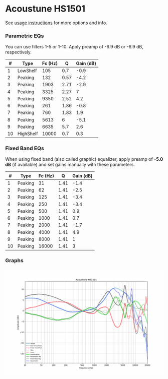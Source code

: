 # Acoustune HS1501
See [usage instructions](https://github.com/jaakkopasanen/AutoEq#usage) for more options and info.

### Parametric EQs
You can use filters 1-5 or 1-10. Apply preamp of -6.9 dB or -6.9 dB, respectively.

|   # | Type      |   Fc (Hz) |    Q |   Gain (dB) |
|-----|-----------|-----------|------|-------------|
|   1 | LowShelf  |       105 | 0.7  |        -0.9 |
|   2 | Peaking   |       132 | 0.57 |        -4.2 |
|   3 | Peaking   |      1903 | 2.71 |        -2.9 |
|   4 | Peaking   |      3325 | 2.27 |         7   |
|   5 | Peaking   |      9350 | 2.52 |         4.2 |
|   6 | Peaking   |       261 | 1.86 |        -0.8 |
|   7 | Peaking   |       760 | 1.83 |         1.9 |
|   8 | Peaking   |      5613 | 6    |        -5.1 |
|   9 | Peaking   |      6635 | 5.7  |         2.6 |
|  10 | HighShelf |     10000 | 0.7  |         0.3 |

### Fixed Band EQs
When using fixed band (also called graphic) equalizer, apply preamp of **-5.0 dB** (if available) and set gains manually with these parameters.

|   # | Type    |   Fc (Hz) |    Q |   Gain (dB) |
|-----|---------|-----------|------|-------------|
|   1 | Peaking |        31 | 1.41 |        -1.4 |
|   2 | Peaking |        62 | 1.41 |        -2.5 |
|   3 | Peaking |       125 | 1.41 |        -3.4 |
|   4 | Peaking |       250 | 1.41 |        -3.4 |
|   5 | Peaking |       500 | 1.41 |         0.9 |
|   6 | Peaking |      1000 | 1.41 |         0.7 |
|   7 | Peaking |      2000 | 1.41 |        -1.7 |
|   8 | Peaking |      4000 | 1.41 |         4.9 |
|   9 | Peaking |      8000 | 1.41 |         1   |
|  10 | Peaking |     16000 | 1.41 |         3   |

### Graphs
![](./Acoustune%20HS1501.png)
